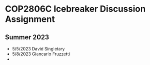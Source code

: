 # COP2806C Icebreaker Discussion Assignment

## Summer 2023

- 5/5/2023 David Singletary  
- 5/8/2023 Giancarlo Fruzzetti
- 

